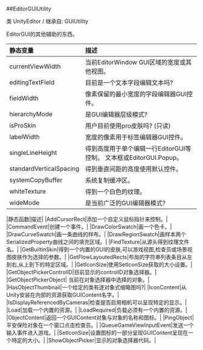 ##EditorGUIUtility


类 UnityEditor / 继承自: GUIUtility

EditorGUI的其他辅助的东西。



|静态变量|描述|
|:--|:--|
|currentViewWidth|当前EditorWindow GUI区域的宽度或其他视图。|
|editingTextField|目前是一个文本字段编辑文本吗?|
|fieldWidth|像素保留的最小宽度的字段编辑器GUI控件。|
|hierarchyMode|是GUI编辑器层级模式?|
|isProSkin|用户目前使用pro皮肤吗? (只读)|
|labelWidth|宽度的像素用于标签编辑器GUI控件。|
|singleLineHeight|得到高度用于单个编辑一行EditorGUI等控制。 文本框或EditorGUI.Popup。|
|standardVerticalSpacing|得到垂直间距的高度使用默认控件。|
|systemCopyBuffer|系统复制缓冲区。|
|whiteTexture|得到一个白色的纹理。|
|wideMode|是当前广泛的GUI编辑器模式?|



|静态函数|描述|
|AddCursorRect|添加一个自定义鼠标指针来控制。|
|CommandEvent|创建一个事件。|
|DrawColorSwatch|画一个色卡。|
|DrawCurveSwatch|画一条曲线的样布。|
|DrawRegionSwatch|画样本两个SerializedProperty曲线之间的填充区域。|
|FindTexture|从源头得到纹理文件名。|
|GetBuiltinSkin|得到一个内置的GUI的皮肤,可以游戏视图,检查员或场景视图皮肤作为选择的参数。|
|GetFlowLayoutedRects|布局的字符串列表条目从左到右,从上到下的特定区域。|
|GetIconSize|使用SetIconSize获取的大小设置。|
|GetObjectPickerControlID|目前显示的controlID对象选择器。|
|GetObjectPickerObject|	当前在对象选择器中选择的对象。|
|HasObjectThumbnail|一个给定的类有逐对象式缩略图吗?|
|IconContent|从Unity安装在内部的资源获取GUIContent名字。|
|IsDisplayReferencedByCameras|检查是否启用相机可以呈现特定的显示。|
|Load|加载一个内置的资源。|
|LoadRequired|负载必须有一个内置的资源。|
|ObjectContent|返回一个GUIContent对象与对象的名称和图标。|
|PingObject|平安保险对象在一个窗口点击检查员。|
|QueueGameViewInputEvent|发送一个输入事件进入游戏。|
|SetIconSize|设置图标的一部分呈现GUIContent呈现在一个特定的大小。|
|ShowObjectPicker|显示的对象选择器代码。|
